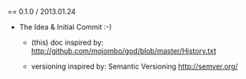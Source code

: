 == 0.1.0 / 2013.01.24

 * The Idea & Initial Commit :-)

   * (this) doc inspired by:
     http://github.com/mojombo/god/blob/master/History.txt

   * versioning inspired by: Semantic Versioning 
     http://semver.org/
